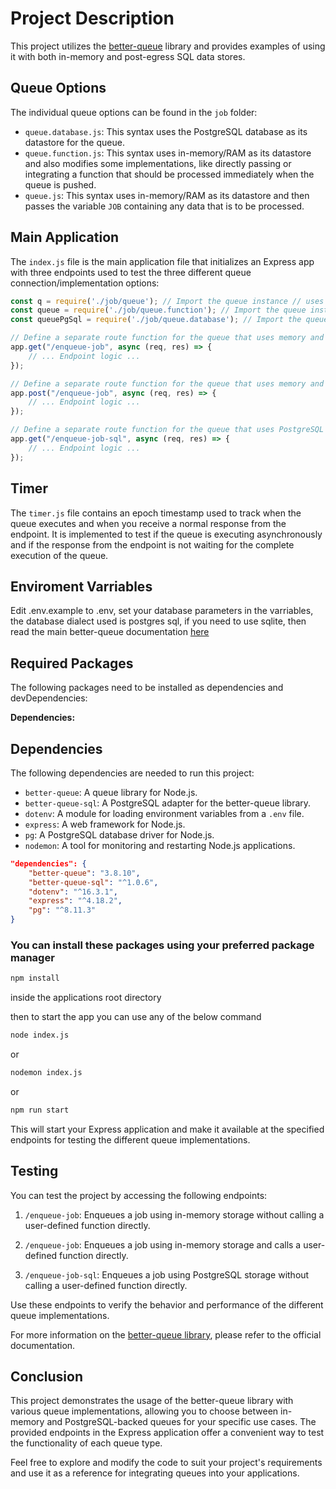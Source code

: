 # Project Description

This project utilizes the [better-queue](https://github.com/diamondio/better-queue/blob/master/README.md) library and provides examples of using it with both in-memory and post-egress SQL data stores.

## Queue Options

The individual queue options can be found in the `job` folder:

- `queue.database.js`: This syntax uses the PostgreSQL database as its datastore for the queue.
- `queue.function.js`: This syntax uses in-memory/RAM as its datastore and also modifies some implementations, like directly passing or integrating a function that should be processed immediately when the queue is pushed.
- `queue.js`: This syntax uses in-memory/RAM as its datastore and then passes the variable `JOB` containing any data that is to be processed.

## Main Application

The `index.js` file is the main application file that initializes an Express app with three endpoints used to test the three different queue connection/implementation options:

```javascript
const q = require('./job/queue'); // Import the queue instance // uses internal memory
const queue = require('./job/queue.function'); // Import the queue instance with an embedded function // uses internal memory
const queuePgSql = require('./job/queue.database'); // Import the queue instance // uses PostgreSQL memory

// Define a separate route function for the queue that uses memory and doesn't call a user-defined function directly
app.get("/enqueue-job", async (req, res) => {
    // ... Endpoint logic ...
});

// Define a separate route function for the queue that uses memory and calls a user-defined function directly
app.post("/enqueue-job", async (req, res) => {
    // ... Endpoint logic ...
});

// Define a separate route function for the queue that uses PostgreSQL and doesn't call a user-defined function directly
app.get("/enqueue-job-sql", async (req, res) => {
    // ... Endpoint logic ...
});

```

## Timer

The `timer.js` file contains an epoch timestamp used to track when the queue executes and when you receive a normal response from the endpoint. It is implemented to test if the queue is executing asynchronously and if the response from the endpoint is not waiting for the complete execution of the queue.

## Enviroment Varriables

Edit .env.example to .env, set your database parameters in the varriables, the database dialect used is postgres sql, if you need to use sqlite, then read the main better-queue documentation [here](https://github.com/diamondio/better-queue)

## Required Packages

The following packages need to be installed as dependencies and devDependencies:

**Dependencies:**

## Dependencies

The following dependencies are needed to run this project:

- `better-queue`: A queue library for Node.js.
- `better-queue-sql`: A PostgreSQL adapter for the better-queue library.
- `dotenv`: A module for loading environment variables from a `.env` file.
- `express`: A web framework for Node.js.
- `pg`: A PostgreSQL database driver for Node.js.
- `nodemon`: A tool for monitoring and restarting Node.js applications.

```json
"dependencies": {
    "better-queue": "3.8.10",
    "better-queue-sql": "^1.0.6",
    "dotenv": "^16.3.1",
    "express": "^4.18.2",
    "pg": "^8.11.3"
}

```

### You can install these packages using your preferred package manager

```bash
npm install
```

inside the applications root directory

then to start the app you can use any of the below command

```bash
node index.js

```

or

```bash
nodemon index.js 
```

or

```bash
npm run start

```

This will start your Express application and make it available at the specified endpoints for testing the different queue implementations.

## Testing

You can test the project by accessing the following endpoints:

1. `/enqueue-job`: Enqueues a job using in-memory storage without calling a user-defined function directly.

2. `/enqueue-job`: Enqueues a job using in-memory storage and calls a user-defined function directly.

3. `/enqueue-job-sql`: Enqueues a job using PostgreSQL storage without calling a user-defined function directly.

Use these endpoints to verify the behavior and performance of the different queue implementations.

For more information on the [better-queue library](https://github.com/diamondio/better-queue), please refer to the official documentation.

## Conclusion

This project demonstrates the usage of the better-queue library with various queue implementations, allowing you to choose between in-memory and PostgreSQL-backed queues for your specific use cases. The provided endpoints in the Express application offer a convenient way to test the functionality of each queue type.

Feel free to explore and modify the code to suit your project's requirements and use it as a reference for integrating queues into your applications.
